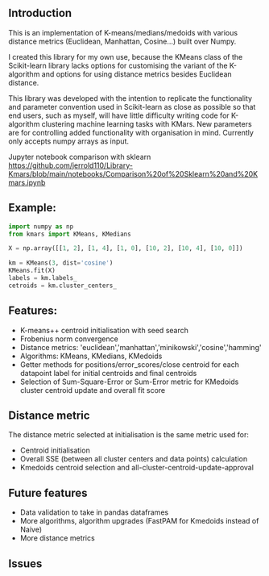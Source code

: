 ## Introduction
This is an implementation of K-means/medians/medoids with various distance metrics (Euclidean, Manhattan, Cosine...) built over Numpy.

I created this library for my own use, because the KMeans class of the Scikit-learn library lacks options for customising the variant of the K-algorithm and options for using distance metrics besides Euclidean distance. 

This library was developed with the intention to replicate the functionality and parameter convention used in Scikit-learn as close as possible so that end users, such as myself, will have little difficulty writing code for K-algorithm clustering machine learning tasks with KMars. New parameters are for controlling added functionality with organisation in mind. Currently only accepts numpy arrays as input.

Jupyter notebook comparison with sklearn
https://github.com/jerrold110/Library-Kmars/blob/main/notebooks/Comparison%20of%20Sklearn%20and%20Kmars.ipynb

## Example:
```python
import numpy as np
from kmars import KMeans, KMedians

X = np.array([[1, 2], [1, 4], [1, 0], [10, 2], [10, 4], [10, 0]])

km = KMeans(3, dist='cosine')
KMeans.fit(X)
labels = km.labels_
cetroids = km.cluster_centers_

```

## Features:
- K-means++ centroid initialisation with seed search 
- Frobenius norm convergence
- Distance metrics: 'euclidean','manhattan','minikowski','cosine','hamming'
- Algorithms: KMeans, KMedians, KMedoids
- Getter methods for positions/error_scores/close centroid for each datapoint label for initial centroids and final centroids
- Selection of Sum-Square-Error or Sum-Error metric for KMedoids cluster centroid update and overall fit score

## Distance metric
The distance metric selected at initialisation is the same metric used for: 
- Centroid initialisation
- Overall SSE (between all cluster centers and data points) calculation
- Kmedoids centroid selection and all-cluster-centroid-update-approval

## Future features
- Data validation to take in pandas dataframes
- More algorithms, algorithm upgrades (FastPAM for Kmedoids instead of Naive)
- More distance metrics

## Issues